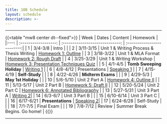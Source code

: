 ```yaml
---
title: 10B Schedule
layout: schedule
description: >-
---
```


---
{{<table "mw8 center dt--fixed">}}
| Week |          Dates          |                 Content                      |             Homework      |             
|:---: |    :------------------: |             :-----------------------------:  | :-------------------------:|
|  1   |  3/4-3/8                | Intro                                        |          |
|  2   |  3/11-3/15              | Unit 1 & Writing Process & Thesis Writing    | [Homework 1: Outline](sks/spring2024/10B-english/homework1/)         |
|  3   |  3/18-3/22              | Unit 1 & MLA Format                          | [Homework 2: Rough Draft](sks/spring2024/10B-english/homework2/)         |
|  4   |  3/25-3/29              | Unit 1 & Writing Workshop                    | [Homework 3: Presentation Techniques Quiz](https://forms.office.com/Pages/ResponsePage.aspx?id=u5ghSHuuJUuLem1_Mvqgg6HvWFsYWI1ElVJUNg5Ze9ZUNTlaSjlEWkpKUklGSVZTSEFGNzJCS1pJRy4u)  |
|  5   |  4/1-4/5                | **Tomb Sweeping Holiday**                    | [Writing 1](sks/spring2024/10B-english/assignment1/)          |
|  6   |  4/8-4/12               | Presentations                                | [Speaking 1](sks/spring2024/10B-english/assignment2/)        |
|  7   |  4/15-4/19              | **Self-Study**                               |          |
|  8   |  4/22-4/26              | **Midterm Exams**                            |           |
|  9   |  4/29-5/3               | **May 1st Holiday**                          |          |
|  10  |  5/6-5/10               | Unit 2 Part A                                | [Homework 4: Outline II](sks/spring2024/10B-english/homework4/)     |
|  11  |  5/13-5/17              | Unit 2 Part B                                | [Homework 5: Draft II](sks/spring2024/10B-english/homework5/)                  |
|  12  |  5/20-5/24              | Unit 2 Part C                                | [Homework 6: Annotated Bibliography](sks/spring2024/10B-english/homework6/) |
|  13  |  5/27-5/31              | Unit 3 Part A                                |  [Writing 2](sks/spring2024/10B-english/assignment3)|
|  14  |  6/3-6/7                | Unit 3 Part B                                | |
|  15  |  6/10-6/14              | Unit 3 Part C                                |             |
|  16  |  6/17-6/21              | **Presentations**                            | [Speaking 2](sks/spring2024/10B-english/assignment4)|
|  17  |  6/24-6/28              | Self-Study                                   |             |
|  18  |  7/1-7/5                | Final Exam                                   |          |
|  19  |  7/8-7/12               | Review                                       | Summer Break Begins. Go home! |
{{</table>}}

---